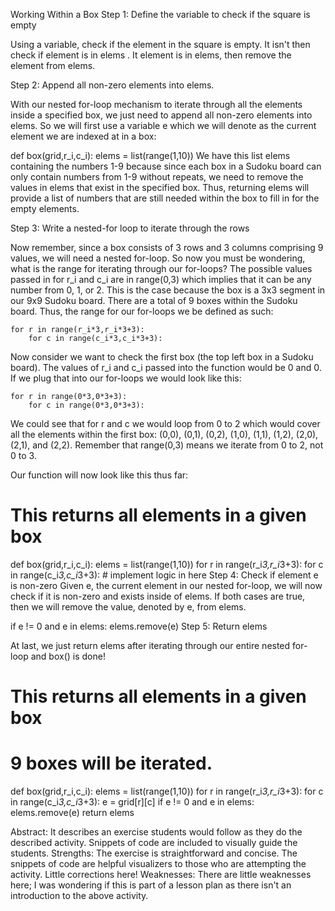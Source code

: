 Working Within a Box
Step 1: Define the variable to check if the square is empty

Using a variable, check if the element in the square is empty. It isn't then check if element is in elems . It element is in elems, then remove the element from elems.

Step 2: Append all non-zero elements into elems.

With our nested for-loop mechanism to iterate through all the elements inside a specified box, we just need to append all non-zero elements into elems. So we will first use a variable e which we will denote as the current element we are indexed at in a box:

def box(grid,r_i,c_i):
	elems = list(range(1,10))
We have this list elems containing the numbers 1-9 because since each box in a Sudoku board can only contain numbers from 1-9 without repeats, we need to remove the values in elems that exist in the specified box. Thus, returning elems will provide a list of numbers that are still needed within the box to fill in for the empty elements.

Step 3: Write a nested-for loop to iterate through the rows

Now remember, since a box consists of 3 rows and 3 columns comprising 9 values, we will need a nested for-loop. So now you must be wondering, what is the range for iterating through our for-loops? The possible values passed in for r_i and c_i are in range(0,3) which implies that it can be any number from 0, 1, or 2. This is the case because the box is a 3x3 segment in our 9x9 Sudoku board. There are a total of 9 boxes within the Sudoku board. Thus, the range for our for-loops we be defined as such:

	for r in range(r_i*3,r_i*3+3):
		for c in range(c_i*3,c_i*3+3):
Now consider we want to check the first box (the top left box in a Sudoku board). The values of r_i and c_i passed into the function would be 0 and 0. If we plug that into our for-loops we would look like this:

	for r in range(0*3,0*3+3):
		for c in range(0*3,0*3+3):
We could see that for r and c we would loop from 0 to 2 which would cover all the elements within the first box: (0,0), (0,1), (0,2), (1,0), (1,1), (1,2), (2,0), (2,1), and (2,2). Remember that range(0,3) means we iterate from 0 to 2, not 0 to 3.

Our function will now look like this thus far:

# This returns all elements in a given box
def box(grid,r_i,c_i):
	elems = list(range(1,10))
	for r in range(r_i*3,r_i*3+3):
		for c in range(c_i*3,c_i*3+3):
			# implement logic in here
Step 4: Check if element e is non-zero Given e, the current element in our nested for-loop, we will now check if it is non-zero and exists inside of elems. If both cases are true, then we will remove the value, denoted by e, from elems.

if e != 0 and e in elems:
  elems.remove(e)
Step 5: Return elems

At last, we just return elems after iterating through our entire nested for-loop and box() is done!

# This returns all elements in a given box
# 9 boxes will be iterated.
def box(grid,r_i,c_i):
	elems = list(range(1,10))
	for r in range(r_i*3,r_i*3+3):
		for c in range(c_i*3,c_i*3+3):
			e = grid[r][c]
			if e != 0 and e in elems:
				elems.remove(e)
	return elems
  
  
  
  
  Abstract: It describes an exercise students would follow as they do the described activity. Snippets of code are included to visually guide the students. 
  Strengths: The exercise is straightforward and concise. The snippets of code are helpful visualizers to those who are attempting the activity. Little corrections here!
  Weaknesses: There are little weaknesses here; I was wondering if this is part of a lesson plan as there isn't an introduction to the above activity. 
